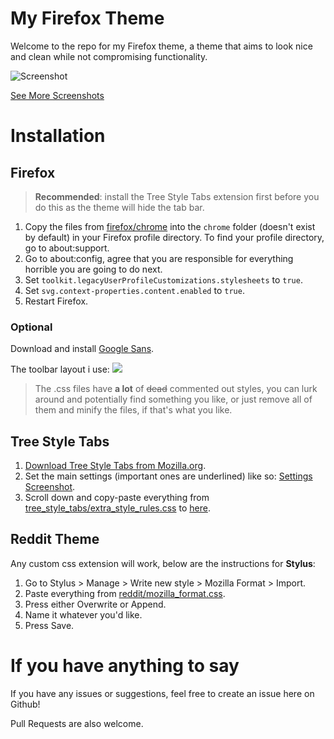 # My Firefox Theme
 
Welcome to the repo for my Firefox theme, a theme that aims to look nice and clean while not compromising functionality.

![Screenshot](https://raw.githubusercontent.com/not-holar/my_firefox_theme/master/screenshots/screenshot.png)

[See More Screenshots](SCREENSHOTS.md)

# Installation

## Firefox

> **Recommended**: install the Tree Style Tabs extension first before you do this as the theme will hide the tab bar.

1. Copy the files from [firefox/chrome](firefox/chrome) into the ```chrome``` folder (doesn't exist by default) in your Firefox profile directory. To find your profile directory, go to about:support.
2. Go to about:config, agree that you are responsible for everything horrible you are going to do next.
3. Set ```toolkit.legacyUserProfileCustomizations.stylesheets``` to ```true```.
4. Set ```svg.context-properties.content.enabled``` to ```true```.
5. Restart Firefox.

### Optional
Download and install [Google Sans](https://www.google.com/search?q=Google+Sans).

The toolbar layout i use:
![](https://raw.githubusercontent.com/not-holar/my_firefox_theme/master/firefox/toolbar_layout.png)

> The .css files have **a lot** of ~~dead~~ commented out styles, you can lurk around and potentially find something you like, or just remove all of them and minify the files, if that's what you like.

## Tree Style Tabs

1. [Download Tree Style Tabs from Mozilla.org](https://addons.mozilla.org/en-US/firefox/addon/tree-style-tab/).
2. Set the main settings (important ones are underlined) like so: [Settings Screenshot](https://raw.githubusercontent.com/not-holar/my_firefox_theme/master/tree_style_tabs/settings.png).
3. Scroll down and copy-paste everything from [tree_style_tabs/extra_style_rules.css](tree_style_tabs/extra_style_rules.css) to [here](https://raw.githubusercontent.com/not-holar/my_firefox_theme/master/tree_style_tabs/put_css_here.png).

## Reddit Theme

Any custom css extension will work, below are the instructions for **Stylus**:

1. Go to Stylus > Manage > Write new style > Mozilla Format > Import.
2. Paste everything from [reddit/mozilla_format.css](reddit/mozilla_format.css).
3. Press either Overwrite or Append.
4. Name it whatever you'd like.
5. Press Save.

# If you have anything to say

If you have any issues or suggestions, feel free to create an issue here on Github!

Pull Requests are also welcome.
